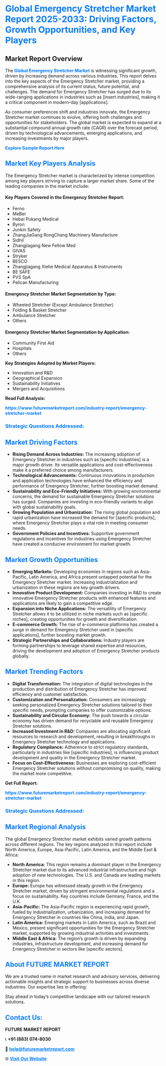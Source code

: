 <h1 style="color: #007BFF;">Global Emergency Stretcher Market Report 2025-2033: Driving Factors, Growth Opportunities, and Key Players</h1>

<section id="overview">
<h2>Market Report Overview</h2>
<p>The <a href="https://www.futuremarketreport.com/industry-report/emergency-stretcher-market" style="color: #007BFF; text-decoration: none;"><strong>Global Emergency Stretcher Market</strong></a> is witnessing significant growth, driven by increasing demand across various industries. This report delves into the key aspects of the Emergency Stretcher market, providing a comprehensive analysis of its current status, future potential, and challenges. The demand for Emergency Stretcher has surged due to its wide-ranging applications in industries such as [insert industries], making it a critical component in modern-day [applications].</p>
<p>As consumer preferences shift and industries innovate, the Emergency Stretcher market continues to evolve, offering both challenges and opportunities for stakeholders. The global market is expected to expand at a substantial compound annual growth rate (CAGR) over the forecast period, driven by technological advancements, emerging applications, and increasing investments by major players.</p>
</section>

<section id="overview">
<p><a href="https://www.futuremarketreport.com/request-sample/reportId=80343" style="color: #007BFF; text-decoration: none;"><strong>Explore Sample Report Here</strong></a></p>
</section>

<section id="key-players">
<h2 style="color: #007BFF;">Market Key Players Analysis</h2>
<p>The Emergency Stretcher market is characterized by intense competition among key players striving to capture a larger market share. Some of the leading companies in the market include:</p>
<h4>Key Players Covered in the Emergency Stretcher Report:</h4>
<ul><li>Ferno</li><li>MeBer</li><li>Hebei Pukang Medical</li><li>Byron</li><li>Junkin Safety</li><li>ZhangJiaGang RongChang Machinery Manufacture</li><li>Sidhil</li><li>Zhangjiagang New Fellow Med</li><li>GIVAS</li><li>Stryker</li><li>BESCO</li><li>Zhangjiagang Xiehe Medical Apparatus &amp; Instruments</li><li>BE SAFE</li><li>PVS SpA</li><li>Pelican Manufacturing</li></ul>
<h4>Emergency Stretcher Market Segmentation by Type:</h4>
<ul><li>Wheeled Stretcher (Except Ambulance Stretcher)</li><li>Folding &amp; Basket Stretcher</li><li>Ambulance Stretcher</li><li>Others</li></ul>

<h4>Emergency Stretcher Market Segmentation by Application:</h4>
<ul><li>Community First Aid</li><li>Hospitals</li><li>Others</li></ul>
<p><strong>Key Strategies Adopted by Market Players:</strong></p>
<ul>
<li>Innovation and R&D</li>
<li>Geographical Expansion</li>
<li>Sustainability Initiatives</li>
<li>Mergers and Acquisitions</li>
</ul>
</section>

<section>
<p><strong>Read Full Analysis: </strong></p><a href="https://www.futuremarketreport.com/industry-report/emergency-stretcher-market" style="color: #007BFF; text-decoration: none;"><strong>https://www.futuremarketreport.com/industry-report/emergency-stretcher-market</strong></a>
<h3 style="color: #007BFF;">Strategic Questions Addressed:</h3>
</section>

<section id="driving-factors">
<h2 style="color: #007BFF;">Market Driving Factors</h2>
<ul>
<li><strong>Rising Demand Across Industries:</strong> The increasing adoption of Emergency Stretcher in industries such as [specific industries] is a major growth driver. Its versatile applications and cost-effectiveness make it a preferred choice among manufacturers.</li>
<li><strong>Technological Advancements:</strong> Continuous innovations in production and application technologies have enhanced the efficiency and performance of Emergency Stretcher, further boosting market demand.</li>
<li><strong>Sustainability and Eco-Friendly Initiatives:</strong> With growing environmental concerns, the demand for sustainable Emergency Stretcher solutions has surged. Companies are investing in eco-friendly variants to align with global sustainability goals.</li>
<li><strong>Growing Population and Urbanization:</strong> The rising global population and rapid urbanization have increased the demand for [specific products], where Emergency Stretcher plays a vital role in meeting consumer needs.</li>
<li><strong>Government Policies and Incentives:</strong> Supportive government regulations and incentives for industries using Emergency Stretcher have created a conducive environment for market growth.</li>
</ul>
</section>

<section id="growth-opportunities">
<h2 style="color: #007BFF;">Market Growth Opportunities</h2>
<ul>
<li><strong>Emerging Markets:</strong> Developing economies in regions such as Asia-Pacific, Latin America, and Africa present untapped potential for the Emergency Stretcher market. Increasing industrialization and urbanization in these regions are key growth drivers.</li>
<li><strong>Innovative Product Development:</strong> Companies investing in R&D to create innovative Emergency Stretcher products with enhanced features and applications are likely to gain a competitive edge.</li>
<li><strong>Expansion into Niche Applications:</strong> The versatility of Emergency Stretcher allows it to be utilized in niche markets such as [specific niches], creating opportunities for growth and diversification.</li>
<li><strong>E-commerce Growth:</strong> The rise of e-commerce platforms has created a surge in demand for Emergency Stretcher used in [specific applications], further boosting market growth.</li>
<li><strong>Strategic Partnerships and Collaborations:</strong> Industry players are forming partnerships to leverage shared expertise and resources, driving the development and adoption of Emergency Stretcher products globally.</li>
</ul>
</section>

<section id="trending-factors">
<h2 style="color: #007BFF;">Market Trending Factors</h2>
<ul>
<li><strong>Digital Transformation:</strong> The integration of digital technologies in the production and distribution of Emergency Stretcher has improved efficiency and customer satisfaction.</li>
<li><strong>Customization and Personalization:</strong> Consumers are increasingly seeking personalized Emergency Stretcher solutions tailored to their specific needs, prompting companies to offer customizable options.</li>
<li><strong>Sustainability and Circular Economy:</strong> The push towards a circular economy has driven demand for recyclable and reusable Emergency Stretcher solutions.</li>
<li><strong>Increased Investment in R&D:</strong> Companies are allocating significant resources to research and development, resulting in breakthroughs in Emergency Stretcher technology and applications.</li>
<li><strong>Regulatory Compliance:</strong> Adherence to strict regulatory standards, particularly in industries like [specific industries], is influencing product development and quality in the Emergency Stretcher market.</li>
<li><strong>Focus on Cost-Effectiveness:</strong> Businesses are exploring cost-efficient Emergency Stretcher solutions without compromising on quality, making the market more competitive.</li>
</ul>
</section>

<section>
<p><strong>Get Full Report: </strong></p><a href="https://www.futuremarketreport.com/industry-report/emergency-stretcher-market" style="color: #007BFF; text-decoration: none;"><strong>https://www.futuremarketreport.com/industry-report/emergency-stretcher-market</strong></a>
<h3 style="color: #007BFF;">Strategic Questions Addressed:</h3>
</section>


<section id="regional-analysis">
<h2 style="color: #007BFF;">Market Regional Analysis</h2>
<p>The global Emergency Stretcher market exhibits varied growth patterns across different regions. The key regions analyzed in this report include North America, Europe, Asia-Pacific, Latin America, and the Middle East & Africa:</p>
<ul>
<li><strong>North America:</strong> This region remains a dominant player in the Emergency Stretcher market due to its advanced industrial infrastructure and high adoption of new technologies. The U.S. and Canada are leading markets in this region.</li>
<li><strong>Europe:</strong> Europe has witnessed steady growth in the Emergency Stretcher market, driven by stringent environmental regulations and a focus on sustainability. Key countries include Germany, France, and the U.K.</li>
<li><strong>Asia-Pacific:</strong> The Asia-Pacific region is experiencing rapid growth, fueled by industrialization, urbanization, and increasing demand for Emergency Stretcher in countries like China, India, and Japan.</li>
<li><strong>Latin America:</strong> Emerging markets in Latin America, such as Brazil and Mexico, present significant opportunities for the Emergency Stretcher market, supported by growing industrial activities and investments.</li>
<li><strong>Middle East & Africa:</strong> The region’s growth is driven by expanding industries, infrastructure development, and increasing demand for Emergency Stretcher in sectors like [specific sectors].</li>
</ul>
</section>

<footer>
<h2 style="color: #007BFF;">About FUTURE MARKET REPORT</h2>
<p>We are a trusted name in market research and advisory services, delivering actionable insights and strategic support to businesses across diverse industries. Our expertise lies in offering:</p>

<p>Stay ahead in today’s competitive landscape with our tailored research solutions.</p>

<h2 style="color: #007BFF;">Contact Us:</h2>
<p><strong>FUTURE MARKET REPORT</strong></p>
<p>📞 <strong>+91 (883) 074-8030</strong></p>
<p>📧 <strong><a href="mailto:help@futuremarketreport.com" style="color: #007BFF;">help@futuremarketreport.com</a></strong></p>
<p>🌐 <strong><a href="https://www.futuremarketreport.com/" style="color: #007BFF;">Visit Our Website</a></strong></p>
</footer>